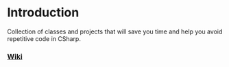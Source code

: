 # Introduction
 Collection of classes and projects that will save you time and help you avoid repetitive code in CSharp. 

### [Wiki](.../wiki)
